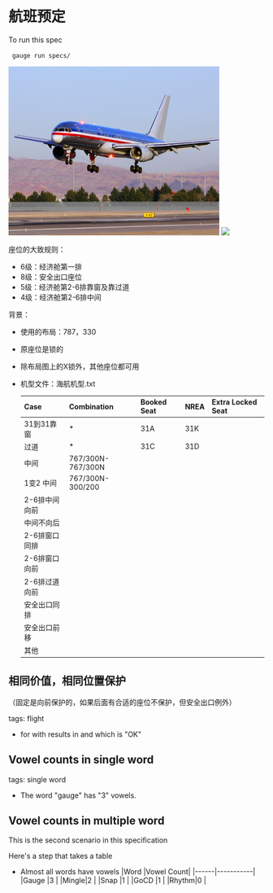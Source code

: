 # 航班预定

To run this spec

     gauge run specs/


![](las-vegas-flight.jpg)
![](../../../specs/las-vegas-flight.jpg)

座位的大致规则：

- 6级：经济舱第一排
- 8级：安全出口座位
- 5级：经济舱第2-6排靠窗及靠过道
- 4级：经济舱第2-6排中间

背景：

- 使用的布局：787，330
- 原座位是锁的
- 除布局图上的X锁外，其他座位都可用
- 机型文件：海航机型.txt

     |Case      |Combination|Booked Seat|NREA|Extra Locked Seat|
     |----------|-----------|-----------|----|-----------------|
     |31到31靠窗 |*          |31A        |31K |                 |
     |过道       |*          |31C        |31D |                |
     |中间       |767/300N-767/300N||||
     |1变2 中间  |767/300N-300/200||||
     |2-6排中间向前|||||
     |中间不向后|||||
     |2-6排窗口同排|||||
     |2-6排窗口向前|||||
     |2-6排过道向前|||||
     |安全出口同排|||||
     |安全出口前移|||||
     |其他|||||

## 相同价值，相同位置保护
（固定是向前保护的，如果后面有合适的座位不保护，但安全出口例外）

tags: flight

* <Case> for <Combination>  with <Booked Seat> results in <NREA> and <Extra Locked Seat> which is "OK"


## Vowel counts in single word

tags: single word

* The word "gauge" has "3" vowels.


## Vowel counts in multiple word

This is the second scenario in this specification

Here's a step that takes a table

* Almost all words have vowels
     |Word  |Vowel Count|
     |------|-----------|
     |Gauge |3          |
     |Mingle|2          |
     |Snap  |1          |
     |GoCD  |1          |
     |Rhythm|0          |
